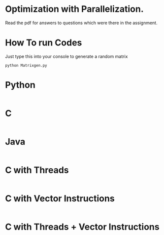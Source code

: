 # Optimization with Parallelization.
Read the pdf for answers to questions which were there in the assignment.
# How To run Codes
Just type this into your console to generate a random matrix
```
python Matrixgen.py
```
# Python 
```
```
# C
```
```
# Java
```
```
# C with Threads
```
```
# C with Vector Instructions
```
```
# C with Threads + Vector Instructions

